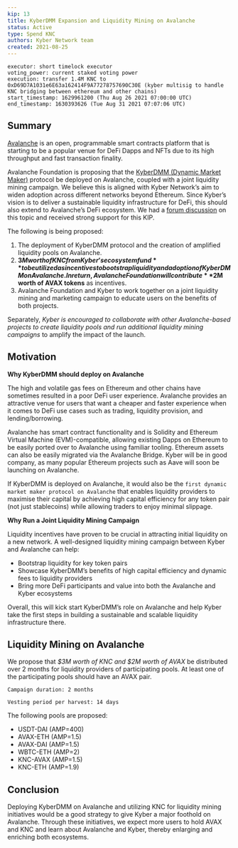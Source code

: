 ```yaml
---
kip: 13
title: KyberDMM Expansion and Liquidity Mining on Avalanche
status: Active
type: Spend KNC
authors: Kyber Network team
created: 2021-08-25
---
```


```
executor: short timelock executor
voting_power: current staked voting power
execution: transfer 1.4M KNC to 0xD69D7A1031e6E63a162414F9A77278757690C30E (kyber multisig to handle KNC bridging between ethereum and other chains)
start_timestamp: 1629961200 (Thu Aug 26 2021 07:00:00 UTC)
end_timestamp: 1630393626 (Tue Aug 31 2021 07:07:06 UTC)

```
## Summary

[Avalanche](https://www.avax.network/) is an open, programmable smart contracts platform that is starting to be a popular venue for DeFi Dapps and NFTs due to its high throughput and fast transaction finality.

Avalanche Foundation is proposing that the [KyberDMM (Dynamic Market Maker)](https://dmm.exchange/#/about) protocol be deployed on Avalanche, coupled with a joint liquidity mining campaign. We believe this is aligned with Kyber Network’s aim to widen adoption across different networks beyond Ethereum. Since Kyber’s vision is to deliver a sustainable liquidity infrastructure for DeFi, this should also extend to Avalanche’s DeFi ecosystem. We had a [forum discussion](https://gov.kyber.org/t/kyberdmm-deployment-and-joint-liquidity-mining-on-avalanche/315) on this topic and received strong support for this KIP.

The following is being proposed:
1. The deployment of KyberDMM protocol and the creation of amplified liquidity pools on Avalanche.
2. **$3M worth of KNC from Kyber’s ecosystem fund** to be utilized as incentives to bootstrap   liquidity and adoption of KyberDMM on Avalanche. In return, Avalanche Foundation will contribute **$2M worth of AVAX tokens** as incentives.
3. Avalanche Foundation and Kyber to work together on a joint liquidity mining and marketing campaign to educate users on the benefits of both projects.

Separately, *Kyber is encouraged to collaborate with other Avalanche-based projects to create liquidity pools and run additional liquidity mining campaigns* to amplify the impact of the launch.

## Motivation

**Why KyberDMM should deploy on Avalanche** 

The high and volatile gas fees on Ethereum and other chains have sometimes resulted in a poor DeFi user experience. Avalanche provides an attractive venue for users that want a cheaper and faster experience when it comes to DeFi use cases such as trading, liquidity provision, and lending/borrowing.

Avalanche has smart contract functionality and is Solidity and Ethereum Virtual Machine (EVM)-compatible, allowing existing Dapps on Ethereum to be easily ported over to Avalanche using familiar tooling. Ethereum assets can also be easily migrated via the Avalanche Bridge. Kyber will be in good company, as many popular Ethereum projects such as Aave will soon be launching on Avalanche.

If KyberDMM is deployed on Avalanche, it would also be the `first dynamic market maker protocol on Avalanche` that enables liquidity providers to maximise their capital by achieving high capital efficiency for any token pair (not just stablecoins) while allowing traders to enjoy minimal slippage.

**Why Run a Joint Liquidity Mining Campaign**

Liquidity incentives have proven to be crucial in attracting initial liquidity on a new network. 
A well-designed liquidity mining campaign between Kyber and Avalanche can help:
* Bootstrap liquidity for key token pairs
* Showcase KyberDMM’s benefits of high capital efficiency and dynamic fees to liquidity providers
* Bring more DeFi participants and value into both the Avalanche and Kyber ecosystems

Overall, this will kick start KyberDMM’s role on Avalanche and help Kyber take the first steps in building a sustainable and scalable liquidity infrastructure there.

## Liquidity Mining on Avalanche

We propose that *$3M worth of KNC and $2M worth of AVAX* be distributed over 2 months for liquidity providers of participating pools. At least one of the participating pools should have an AVAX pair. 

`Campaign duration: 2 months`

`Vesting period per harvest: 14 days`

The following pools are proposed:

* USDT-DAI (AMP=400)
* AVAX-ETH (AMP=1.5)
* AVAX-DAI (AMP=1.5)
* WBTC-ETH (AMP=2)
* KNC-AVAX (AMP=1.5)
* KNC-ETH (AMP=1.9)

## Conclusion

Deploying KyberDMM on Avalanche and utilizing KNC for liquidity mining initiatives would be a good strategy to give Kyber a major foothold on Avalanche. Through these initiatives, we expect more users to hold AVAX and KNC and learn about Avalanche and Kyber, thereby enlarging and enriching both ecosystems.